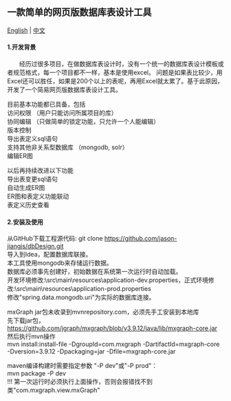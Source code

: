 ## 一款简单的网页版数据库表设计工具  
  
[English](./README-EN.md) | [中文](./README.md)
  
#### 1.开发背景  
　　经历过很多项目，在做数据库表设计时，没有一个统一的数据库表设计模板或者规范格式，每一个项目都不一样，基本是使用excel。
问题是如果表比较少，用Excel还可以胜任，如果是200个以上的表呢，再用Excel就太累了。基于此原因，开发了一个简易网页版数据库表设计工具。


目前基本功能都已具备，包括  
访问权限 （用户只能访问所属项目的库）  
协同编辑 （只做简单的锁定功能，只允许一个人能编辑）  
版本控制  
导出表定义sql语句  
支持其他非关系型数据库 （mongodb, solr）  
编辑ER图  
  
以后再持续改进以下功能  
导出表变更sql语句  
自动生成ER图  
ER图和表定义功能联动   
表定义历史查看  
  
#### 2.安装及使用  

从GitHub下载工程源代码:
git clone https://github.com/jason-jiangjs/dbDesign.git  
导入到Idea，配置数据库联接。  
本工具使用mongodb来存储运行数据。  
数据库必须事先创建好，初始数据在系统第一次运行时自动加载。  
开发环境修改:\src\main\resources\application-dev.properties，正式环境修改:\src\main\resources\application-prod.properties  
修改"spring.data.mongodb.uri"为实际的数据库连接。  

mxGraph jar包未收录到mvnrepository.com，必须先手工安装到本地库  
先下载jar包，https://github.com/jgraph/mxgraph/blob/v3.9.12/java/lib/mxgraph-core.jar  
然后执行mvn操作  
mvn install:install-file -DgroupId=com.mxgraph -DartifactId=mxgraph-core -Dversion=3.9.12 -Dpackaging=jar -Dfile=mxgraph-core.jar

maven编译构建时需要指定参数 "-P dev"或"-P prod"：  
mvn package -P dev  
!!! 第一次运行时必须执行上面操作，否则会报错找不到类"com.mxgraph.view.mxGraph"  

